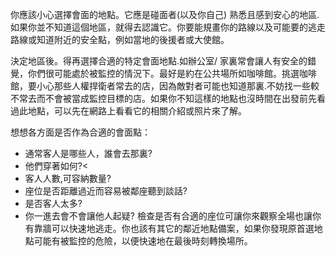 [Title]: # (定位選擇)
[Order]: # (1)

你應該小心選擇會面的地點。它應是碰面者(以及你自己) 熟悉且感到安心的地區.如果你並不知道這個地區，就得去認識它。你要能規畫你的路線以及可能要的逃走路線或知道附近的安全點，例如當地的後援者或大使館。

決定地區後。得再選擇合適的特定會面地點.如辦公室/ 家裏常會讓人有安全的錯覺，你們很可能處於被監控的情況下。最好是約在公共場所如咖啡館。挑選咖啡館，要小心那些人權捍衛者常去的店，因為敵對者可能也知道那裏.不妨找一些較不常去而不會被當成監控目標的店。如果你不知這樣的地點也沒時間在出發前先看過此地點，可以先在網路上看看它的相關介紹或照片來了解。

想想各方面是否作為合適的會面點：
* 通常客人是哪些人，誰會去那裏?
* 他們穿著如何?<
* 客人人數,可容納數量?
* 座位是否距離過近而容易被鄰座聽到談話?
* 是否客人太多?
* 你一進去會不會讓他人起疑?
檢查是否有合適的座位可讓你來觀察全場也讓你有靠牆可以快速地逃走。你也該有其它的鄰近地點備案，如果你發現原首選地點可能有被監控的危險，以便快速地在最後時刻轉換場所。